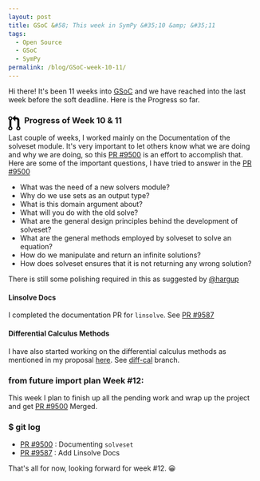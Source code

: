 ```yaml
---
layout: post
title: GSoC &#58; This week in SymPy &#35;10 &amp; &#35;11
tags:
  - Open Source
  - GSoC
  - SymPy
permalink: /blog/GSoC-week-10-11/
---
```


Hi there! It's been 11 weeks into [GSoC](https://en.wikipedia.org/wiki/Google_Summer_of_Code) 
and we have reached into the last week before the soft deadline. Here is the Progress so far.

### &nbsp; **Progress of Week 10 & 11** <img style="float: left" src="/assets/gsoc/pr.png"> 

Last couple of weeks, I worked mainly on the Documentation of the solveset module. It's very important to let others know what we are doing and why we are doing, so this [PR #9500](http://github.com/sympy/sympy/pull/9500) is an effort to accomplish that.
Here are some of the important questions, I have tried to answer in the [PR #9500](http://github.com/sympy/sympy/pull/9500)

 * What was the need of a new solvers module?
 * Why do we use sets as an output type?
 * What is this domain argument about?
 * What will you do with the old solve?
 * What are the general design principles behind the development of solveset?
 * What are the general methods employed by solveset to solve an equation?
 * How do we manipulate and return an infinite solutions?
 * How does solveset ensures that it is not returning any wrong solution?

There is still some polishing required in this as suggested by [@hargup](http://github.com/hargup)

#### **Linsolve Docs**
I completed the documentation PR for `linsolve`. See [PR #9587](https://github.com/sympy/sympy/pull/9587)

#### **Differential Calculus Methods**

I have also started working on the differential calculus methods as mentioned in my proposal [here](https://github.com/sympy/sympy/wiki/GSoC-2015-Application-AMiT-Kumar--Solvers-:-Extending-Solveset#week-12).
See [diff-cal](https://github.com/aktech/sympy/tree/diff-cal) branch.

### **from __future__ import plan**  Week #12:
This week I plan to finish up all the pending work and wrap up the project and get [PR #9500](http://github.com/sympy/sympy/pull/9500) Merged. 

### **$ git log**

* [PR #9500](https://github.com/sympy/sympy/pull/9500) :  Documenting `solveset`
* [PR #9587](https://github.com/sympy/sympy/pull/9587) : Add Linsolve Docs

That's all for now, looking forward for week #12. :grinning: